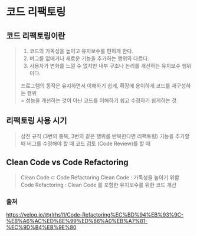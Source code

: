 # 코드 리팩토링

## 코드 리팩토링이란
> 1. 코드의 가독성을 높이고 유지보수를 편하게 한다.
> 2. 버그를 없애거나 새로운 기능을 추가하는 행위와 다르다.
> 3. 사용자가 변화를 느낄 수 없지만 내부 구조나 논리를 개선하는 유지보수 행위이다. <br/>
> 
> 프로그램의 동작은 유지하면서 이해하기 쉽게, 확장에 용이하게 코드를 재구성하는 행위 <br>
> = 성능을 개선하는 것이 아닌 코드를 이해하기 쉽고 수정하기 쉽게하는 것
  
## 리팩토링 사용 시기
> 삼진 규칙 (3번의 중복, 3번의 같은 행위를 반복한다면 리팩토링)
> 기능을 추가할 때
> 버그를 수정해야 할 때
> 코드 검토 (Code Review)를 할 때

## Clean Code vs Code Refactoring
> Clean Code ⊂ Code Refactoring
> Clean Code : 가독성을 높이기 위함
> Code Refactoring : Clean Code 를 포함한 유지보수를 위한 코드 개선

### 출처
https://velog.io/@rlrhs11/Code-Refactoring%EC%BD%94%EB%93%9C-%EB%A6%AC%ED%8E%99%ED%86%A0%EB%A7%81-%EC%9D%B4%EB%9E%80